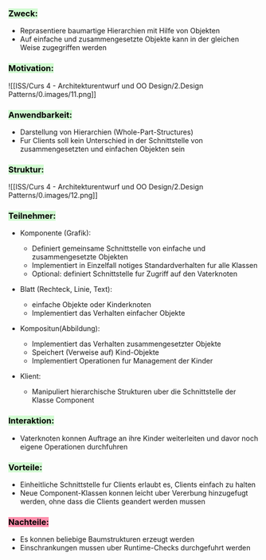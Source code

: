 
### <mark style="background: #BBFABBA6;">Zweck:</mark>

- Reprasentiere baumartige Hierarchien mit Hilfe von Objekten
- Auf einfache und zusammengesetzte Objekte kann in der gleichen Weise zugegriffen werden


### <mark style="background: #BBFABBA6;">Motivation:</mark>


![[ISS/Curs 4 - Architekturentwurf und OO Design/2.Design Patterns/0.images/11.png]]


### <mark style="background: #BBFABBA6;">Anwendbarkeit:</mark>

- Darstellung von Hierarchien (Whole-Part-Structures)
- Fur Clients soll kein Unterschied in der Schnittstelle von zusammengesetzten und einfachen Objekten sein


### <mark style="background: #BBFABBA6;">Struktur:</mark>


![[ISS/Curs 4 - Architekturentwurf und OO Design/2.Design Patterns/0.images/12.png]]



### <mark style="background: #BBFABBA6;">Teilnehmer:</mark>

- Komponente (Grafik):
	- Definiert gemeinsame Schnittstelle von einfache und zusammengesetzte Objekten
	- Implementiert in Einzelfall notiges Standardverhalten fur alle Klassen
	- Optional: definiert Schnittstelle fur Zugriff auf den Vaterknoten

- Blatt (Rechteck, Linie, Text):
	- einfache Objekte oder Kinderknoten
	- Implementiert das Verhalten einfacher Objekte

- Kompositun(Abbildung):
	- Implementiert das Verhalten zusammengesetzter Objekte
	- Speichert (Verweise auf) Kind-Objekte
	- Implementiert Operationen fur Management der Kinder

- Klient:
	- Manipuliert hierarchische Strukturen uber die Schnittstelle der Klasse Component

### <mark style="background: #BBFABBA6;">Interaktion:</mark>

- Vaterknoten konnen Auftrage an ihre Kinder weiterleiten und davor noch eigene Operationen durchfuhren


### <mark style="background: #BBFABBA6;">Vorteile:</mark>

- Einheitliche Schnittstelle fur Clients erlaubt es, Clients einfach zu halten
- Neue Component-Klassen konnen leicht uber Vererbung hinzugefugt werden, ohne dass die Clients geandert werden mussen


### <mark style="background: #FF5582A6;">Nachteile:</mark>

- Es konnen beliebige Baumstrukturen erzeugt werden
- Einschrankungen mussen uber Runtime-Checks durchgefuhrt werden